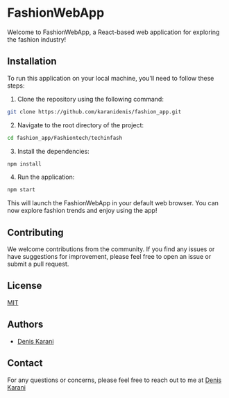 # FashionWebApp

Welcome to FashionWebApp, a React-based web application for exploring the fashion industry!

## Installation

To run this application on your local machine, you'll need to follow these steps:

1. Clone the repository using the following command:

```bash
git clone https://github.com/karanidenis/fashion_app.git
```

2. Navigate to the root directory of the project:

```bash
cd fashion_app/Fashiontech/techinfash
```

3. Install the dependencies:

```bash
npm install
```

4. Run the application:

```bash
npm start
```

This will launch the FashionWebApp in your default web browser. You can now explore fashion trends and enjoy using the app!

## Contributing

We welcome contributions from the community. If you find any issues or have suggestions for improvement, please feel free to open an issue or submit a pull request.

## License

[MIT](https://choosealicense.com/licenses/mit/)

## Authors

- [Denis Karani](https://github.com/karanidenis)

## Contact

For any questions or concerns, please feel free to reach out to me at [Denis Karani](mailto:d.waweru@alustudent.com)
